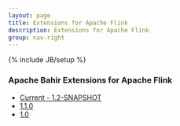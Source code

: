 ```yaml
---
layout: page
title: Extensions for Apache Flink
description: Extensions for Apache Flink
group: nav-right
---
```

<!--
{% comment %}
Licensed to the Apache Software Foundation (ASF) under one or more
contributor license agreements.  See the NOTICE file distributed with
this work for additional information regarding copyright ownership.
The ASF licenses this file to you under the Apache License, Version 2.0
(the "License"); you may not use this file except in compliance with
the License.  You may obtain a copy of the License at

http://www.apache.org/licenses/LICENSE-2.0

Unless required by applicable law or agreed to in writing, software
distributed under the License is distributed on an "AS IS" BASIS,
WITHOUT WARRANTIES OR CONDITIONS OF ANY KIND, either express or implied.
See the License for the specific language governing permissions and
limitations under the License.
{% endcomment %}
-->

{% include JB/setup %}

### Apache Bahir Extensions for Apache Flink

 - [Current - 1.2-SNAPSHOT](/docs/flink/current/documentation)
 - [1.1.0](/docs/flink/1.1.0/documentation)
 - [1.0](/docs/flink/1.0/documentation)
